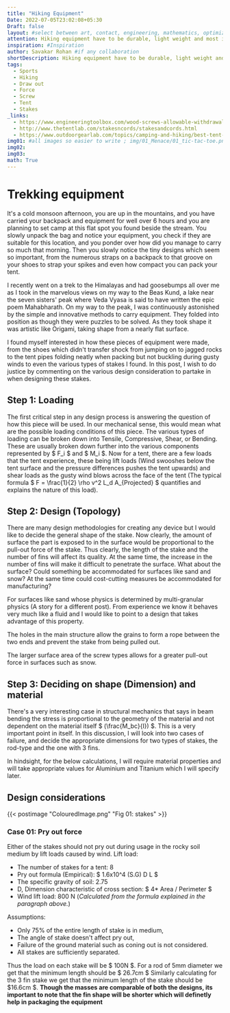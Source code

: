 ```yaml
---
title: "Hiking Equipment"
Date: 2022-07-05T23:02:08+05:30
Draft: false
layout: #select between art, contact, engineering, mathematics, optimization, sports
attention: Hiking equipment have to be durable, light weight and most importantly safe for the treachorous terrain and weather that nature has to offer us at the foot of  mountains. I do my best to explain calculations and design considerations in preparing tent stakes.
inspiration: #Inspiration
author: Savakar Rohan #if any collaboration
shortDescription: Hiking equipment have to be durable, light weight and most importantly safe for the treachorous terrain and weather that nature has to offer us at the foot of  mountains. I do my best to explain calculations and design considerations in preparing tent stakes.
tags:
  - Sports
  - Hiking
  - Draw out
  - Force
  - Screw
  - Tent
  - Stakes
_links:
  - https://www.engineeringtoolbox.com/wood-screws-allowable-withdrawal-load-d_1815.html
  - http://www.thetentlab.com/stakesncords/stakesandcords.html
  - https://www.outdoorgearlab.com/topics/camping-and-hiking/best-tent-stakes
img01: #all images so easier to write ; img/01_Menace/01_tic-tac-toe.png
img02:
img03:
math: True
---
```


# Trekking equipment

It's a cold monsoon afternoon, you are up in the mountains, and you have carried your backpack and equipment for well over 6 hours and you are planning to set camp at this flat spot you found beside the stream. You slowly unpack the bag and notice your equipment, you check if they are suitable for this location, and you ponder over how did you manage to carry so much that morning. Then you slowly notice the tiny designs which seem so important, from the numerous straps on a backpack to that groove on your shoes to strap your spikes and even how compact you can pack your tent.

I recently went on a trek to the Himalayas and had goosebumps all over me as I took in the marvelous views on my way to the Beas Kund, a lake near the seven sisters' peak where Veda Vyasa is said to have written the epic poem Mahabharath. On my way to the peak, I was continuously astonished by the simple and innovative methods to carry equipment. They folded into position as though they were puzzles to be solved. As they took shape it was artistic like Origami, taking shape from a nearly flat surface.

I found myself interested in how these pieces of equipment were made, from the shoes which didn't transfer shock from jumping on to jagged rocks to the tent pipes folding neatly when packing but not buckling during gusty winds to even the various types of stakes I found. In this post, I wish to do justice by commenting on the various design consideration to partake in when designing these stakes.

## Step 1: Loading

The first critical step in any design process is answering the question of how this piece will be used. In our mechanical sense, this would mean what are the possible loading conditions of this piece. The various types of loading can be broken down into Tensile, Compressive, Shear, or Bending. These are usually broken down further into the various components represented by $ F_i $ and $ M_i $. Now for a tent, there are a few loads that the tent experience, these being lift loads (Wind swooshes below the tent surface and the pressure differences pushes the tent upwards) and shear loads as the gusty wind blows across the face of the tent (The typical formula $ F = \frac{1}{2} \rho v^2 L_d A\_{Projected} $ quantifies and explains the nature of this load).

## Step 2: Design (Topology)

There are many design methodologies for creating any device but I would like to decide the general shape of the stake. Now clearly, the amount of surface the part is exposed to in the surface would be proportional to the pull-out force of the stake. Thus clearly, the length of the stake and the number of fins will affect its quality. At the same time, the increase in the number of fins will make it difficult to penetrate the surface. What about the surface? Could something be accommodated for surfaces like sand and snow? At the same time could cost-cutting measures be accommodated for manufacturing?

For surfaces like sand whose physics is determined by multi-granular physics (A story for a different post). From experience we know it behaves very much like a fluid and I would like to point to a design that takes advantage of this property.

The holes in the main structure allow the grains to form a rope between the two ends and prevent the stake from being pulled out.

The larger surface area of the screw types allows for a greater pull-out force in surfaces such as snow.

## Step 3: Deciding on shape (Dimension) and material

There's a very interesting case in structural mechanics that says in beam bending the stress is proportional to the geometry of the material and not dependent on the material itself $ \(\frac{M_bc}{I}\) $. This is a very important point in itself. In this discussion, I will look into two cases of failure, and decide the appropriate dimensions for two types of stakes, the rod-type and the one with 3 fins.

In hindsight, for the below calculations, I will require material properties and will take appropriate values for Aluminium and Titanium which I will specify later.

## Design considerations

{{< postimage "ColouredImage.png" "Fig 01: stakes" >}}

### Case 01: Pry out force

Either of the stakes should not pry out during usage in the rocky soil medium by lift loads caused by wind.
Lift load:

- The number of stakes for a tent: 8
- Pry out formula (Empirical): $ 1.6x10^4 (S.G) D L $
- The specific gravity of soil: 2.75
- D, Dimension characteristic of cross section: $ 4\* Area / Perimeter $
- Wind lift load: 800 N (_Calculated from the formula explained in the paragraph above._)

Assumptions:

- Only 75% of the entire length of stake is in medium,
- The angle of stake doesn't affect pry out,
- Failure of the ground material such as coning out is not considered.
- All stakes are sufficiently separated.

Thus the load on each stake will be $ 100N $. For a rod of 5mm diameter we get that the minimum length should be $ 26.7cm $ Similarly calculating for the 3 fin stake we get that the minimum length of the stake should be $16.6cm $. **Though the masses are comparable of both the designs, its important to note that the fin shape will be shorter which will definetly help in packaging the equipment**
